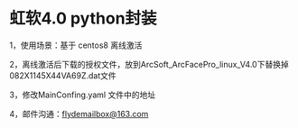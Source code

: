 # 虹软4.0 python封装
1，使用场景：基于 centos8 离线激活 

2，离线激活后下载的授权文件，放到ArcSoft_ArcFacePro_linux_V4.0下替换掉082X1145X44VA69Z.dat文件 

3，修改MainConfing.yaml 文件中的地址 

4，邮件沟通：flydemailbox@163.com